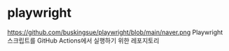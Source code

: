 # playwright
https://github.com/buskingsue/playwright/blob/main/naver.png
Playwright 스크립트를 GitHub Actions에서 실행하기 위한 레포지토리
